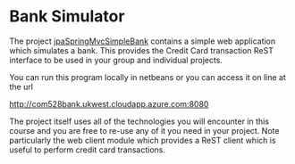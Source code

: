 # Bank Simulator

The project [jpaSpringMvcSimpleBank](../bank-bimulator/jpaSpringMvcSimpleBank) contains a simple web application which simulates a bank.
This provides the Credit Card transaction ReST interface to be used in your group and individual projects.

You can run this program locally in netbeans or you can access it on line at the url 

http://com528bank.ukwest.cloudapp.azure.com:8080

The project itself uses all of the technologies you will encounter in this course and you are free to re-use any of it you need in your project. 
Note particularly the web client module which provides a ReST client which is useful to perform credit card transactions.

